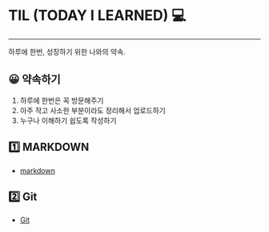 # TIL (TODAY I LEARNED) :computer:

***

하루에 한번, 성장하기 위한 나와의 약속.

## :grinning: 약속하기

1. 하루에 한번은 꼭 방문해주기
2. 아주 작고 사소한 부분이라도 정리해서 업로드하기
3. 누구나 이해하기 쉽도록 작성하기

## :one: MARKDOWN

- [markdown](./MARKDOWN/README.md)

## :two: Git

- [Git](./Git/README.md)


